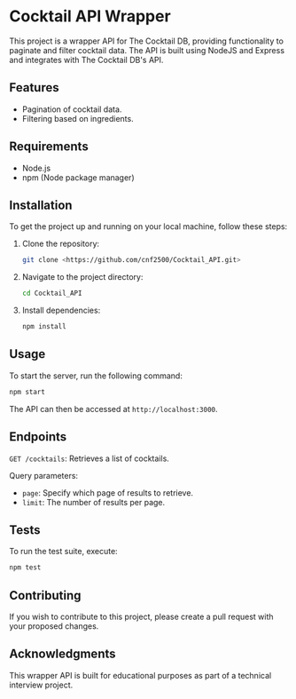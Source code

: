 # Cocktail API Wrapper

This project is a wrapper API for The Cocktail DB, providing functionality to paginate and filter cocktail data. The API is built using NodeJS and Express and integrates with The Cocktail DB's API.

## Features

- Pagination of cocktail data.
- Filtering based on ingredients.

## Requirements

- Node.js
- npm (Node package manager)

## Installation

To get the project up and running on your local machine, follow these steps:

1. Clone the repository:
   ```bash
   git clone <https://github.com/cnf2500/Cocktail_API.git>
   ```
2. Navigate to the project directory:
   ```bash
   cd Cocktail_API
   ```
3. Install dependencies:
   ```bash
   npm install
   ```

## Usage

To start the server, run the following command:

```bash
npm start
```

The API can then be accessed at `http://localhost:3000`.

## Endpoints

`GET /cocktails`: Retrieves a list of cocktails.

Query parameters:

- `page`: Specify which page of results to retrieve.
- `limit`: The number of results per page.

## Tests

To run the test suite, execute:

```bash
npm test
```

## Contributing

If you wish to contribute to this project, please create a pull request with your proposed changes.

## Acknowledgments

This wrapper API is built for educational purposes as part of a technical interview project.
